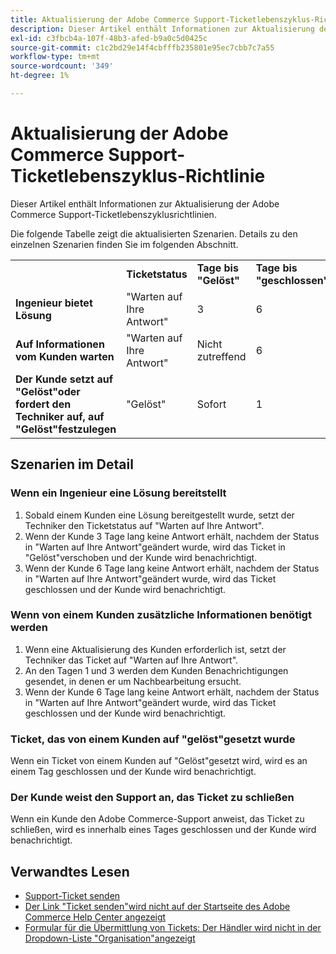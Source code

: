 ```yaml
---
title: Aktualisierung der Adobe Commerce Support-Ticketlebenszyklus-Richtlinie
description: Dieser Artikel enthält Informationen zur Aktualisierung der Adobe Commerce Support-Ticketlebenszyklusrichtlinien.
exl-id: c3fbcb4a-107f-48b3-afed-b9a0c5d0425c
source-git-commit: c1c2bd29e14f4cbfffb235801e95ec7cbb7c7a55
workflow-type: tm+mt
source-wordcount: '349'
ht-degree: 1%

---
```


# Aktualisierung der Adobe Commerce Support-Ticketlebenszyklus-Richtlinie

Dieser Artikel enthält Informationen zur Aktualisierung der Adobe Commerce Support-Ticketlebenszyklusrichtlinien.

Die folgende Tabelle zeigt die aktualisierten Szenarien. Details zu den einzelnen Szenarien finden Sie im folgenden Abschnitt.

<table>
 <tbody>
 <tr>
 <td class="wysiwyg-text-align-center"> </td>
 <td class="wysiwyg-text-align-center"><strong>Ticketstatus</strong></td>
 <td class="wysiwyg-text-align-center"><strong>Tage bis "Gelöst"</strong></td>
 <td class="wysiwyg-text-align-center"><strong>Tage bis "geschlossen"</strong></td>
 <td class="wysiwyg-text-align-center"><strong>Benachrichtigungszeitpunkt</strong></td>
 </tr>
 <tr>
 <td class="wysiwyg-text-align-left"><strong>Ingenieur bietet Lösung</strong></td>
 <td class="wysiwyg-text-align-center">"Warten auf Ihre Antwort"</td>
 <td class="wysiwyg-text-align-center">3</td>
 <td class="wysiwyg-text-align-center">6</td>
 <td class="wysiwyg-text-align-center">Tage 3 und 6</td>
 </tr>
 <tr>
 <td class="wysiwyg-text-align-left"><strong>Auf Informationen vom Kunden warten</strong></td>
 <td class="wysiwyg-text-align-center">"Warten auf Ihre Antwort"</td>
 <td class="wysiwyg-text-align-center">Nicht zutreffend</td>
 <td class="wysiwyg-text-align-center">6</td>
 <td class="wysiwyg-text-align-center">Tage 1, 3 und 6</td>
 </tr>
 <tr>
 <td class="wysiwyg-text-align-left"><strong>Der Kunde setzt auf "Gelöst"oder fordert den Techniker auf, auf "Gelöst"festzulegen</strong></td>
 <td class="wysiwyg-text-align-center">"Gelöst"</td>
 <td class="wysiwyg-text-align-center">Sofort</td>
 <td class="wysiwyg-text-align-center">1</td>
 <td class="wysiwyg-text-align-center">Tag 1</td>
 </tr>
 </tbody>
 </table>

## Szenarien im Detail

### Wenn ein Ingenieur eine Lösung bereitstellt

1. Sobald einem Kunden eine Lösung bereitgestellt wurde, setzt der Techniker den Ticketstatus auf &quot;Warten auf Ihre Antwort&quot;.
1. Wenn der Kunde 3 Tage lang keine Antwort erhält, nachdem der Status in &quot;Warten auf Ihre Antwort&quot;geändert wurde, wird das Ticket in &quot;Gelöst&quot;verschoben und der Kunde wird benachrichtigt.
1. Wenn der Kunde 6 Tage lang keine Antwort erhält, nachdem der Status in &quot;Warten auf Ihre Antwort&quot;geändert wurde, wird das Ticket geschlossen und der Kunde wird benachrichtigt.

### Wenn von einem Kunden zusätzliche Informationen benötigt werden

1. Wenn eine Aktualisierung des Kunden erforderlich ist, setzt der Techniker das Ticket auf &quot;Warten auf Ihre Antwort&quot;.
1. An den Tagen 1 und 3 werden dem Kunden Benachrichtigungen gesendet, in denen er um Nachbearbeitung ersucht.
1. Wenn der Kunde 6 Tage lang keine Antwort erhält, nachdem der Status in &quot;Warten auf Ihre Antwort&quot;geändert wurde, wird das Ticket geschlossen und der Kunde wird benachrichtigt.

### Ticket, das von einem Kunden auf &quot;gelöst&quot;gesetzt wurde

Wenn ein Ticket von einem Kunden auf &quot;Gelöst&quot;gesetzt wird, wird es an einem Tag geschlossen und der Kunde wird benachrichtigt.

### Der Kunde weist den Support an, das Ticket zu schließen

Wenn ein Kunde den Adobe Commerce-Support anweist, das Ticket zu schließen, wird es innerhalb eines Tages geschlossen und der Kunde wird benachrichtigt.

## Verwandtes Lesen

* [Support-Ticket senden](/help/help-center-guide/help-center/magento-help-center-user-guide.md#submit-ticket)
* [Der Link &quot;Ticket senden&quot;wird nicht auf der Startseite des Adobe Commerce Help Center angezeigt](/help/help-center-guide/help-center/magento-help-center-user-guide.md#no-submit-link)
* [Formular für die Übermittlung von Tickets: Der Händler wird nicht in der Dropdown-Liste &quot;Organisation&quot;angezeigt](/help/help-center-guide/help-center/magento-help-center-user-guide.md#merchant-not-displayed)
